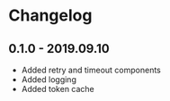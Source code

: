 # Changelog

## 0.1.0 - 2019.09.10

* Added retry and timeout components
* Added logging
* Added token cache
